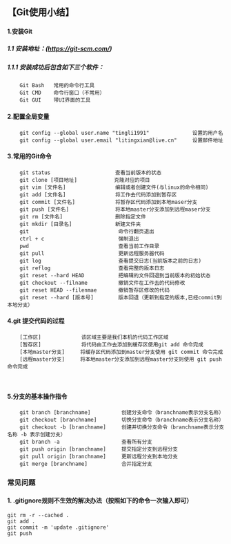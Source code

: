 ## 【Git使用小结】

#### 1.安装Git
##### 1.1 安装地址：(https://git-scm.com/)
##### 1.1.1 安装成功后包含如下三个软件：
        Git Bash   常用的命令行工具
        Git CMD    命令行窗口（不常用）
        Git GUI    带UI界面的工具

#### 2.配置全局变量
        git config --global user.name "tingli1991"              设置的用户名
        git config --global user.email "litingxian@live.cn"     设置邮件地址
        
#### 3.常用的Git命令
        git status                     查看当前版本的状态  
        git clone [项目地址]            克隆对应的项目  
        git vim [文件名]                编辑或者创建文件(与linux的命令相同)  
        git add [文件名]                将工作去代码添加到暂存区  
        git commit [文件名]             将暂存区代码添加到本地maser分支  
        git push [文件名]               将本地master分支添加到远程maser分支  
        git rm [文件名]                 删除指定文件  
        git mkdir [目录名]              新建文件夹
        git                             命令行翻页退出
        ctrl + c                        强制退出
        pwd                             查看当前工作目录
        git pull                        更新远程服务器代码
        git log                         查看提交日志(当前版本之前的日志)
        git reflog                      查看完整的版本日志
        git reset --hard HEAD           把编辑的文件回退到当前版本的初始状态
        git checkout --filname          撤销文件在工作去的代码修改
        git reset HEAD --filenmae       撤销暂存区修改的代码
        git reset --hard [版本号]        版本回退（更新到指定的版本,已经commit到本地分支）
        
#### 4.git 提交代码的过程
        [工作区]             该区域主要是我们本机的代码工作区域
        [暂存区]             将代码由工作去添加到缓存区使用git add 命令完成
        [本地master分支]     将缓存区代码添加到master分支使用 git commit 命令完成
        [远程master分支]     将本地master分支添加到远程master分支则使用 git push 命令完成
        
#### 5.分支的基本操作指令
        git branch [branchname]          创建分支命令（branchname表示分支名称）
        git checkout [branchname]        切换分支命令（branchname表示分支名称）
        git checkout -b [branchname]     创建并切换分支命令（branchname表示分支名称 -b 表示创建分支）
        git branch -a                    查看所有分支
        git push origin [branchname]     提交指定分支到远程分支
        git pull origin [branchname]     更新远程分支到本地分支
        git merge [branchname]           合并指定分支
        
### 常见问题
#### 1. .gitignore规则不生效的解决办法（按照如下的命令一次输入即可）
``` shell
git rm -r --cached .
git add .
git commit -m 'update .gitignore'
git push
```
